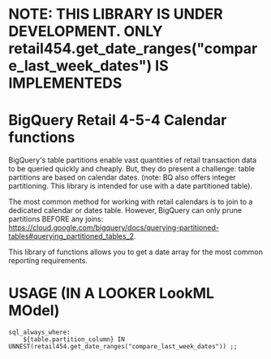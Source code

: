 # NOTE: THIS LIBRARY IS UNDER DEVELOPMENT. ONLY retail454.get_date_ranges("compare_last_week_dates") IS IMPLEMENTEDS

# BigQuery Retail 4-5-4 Calendar functions

BigQuery's table partitions enable vast quantities of retail transaction data to be queried quickly and cheaply. But, they do present a challenge: table partitions are based on calendar dates. (note: BQ also offers integer partitioning. This library is intended for use with a date partitioned table).

The most common method for working with retail calendars is to join to a dedicated calendar or dates table. However, BigQuery can only prune partitions BEFORE any joins: https://cloud.google.com/bigquery/docs/querying-partitioned-tables#querying_partitioned_tables_2.

This library of functions allows you to get a date array for the most common reporting requirements.

# USAGE (IN A LOOKER LookML MOdel)

    sql_always_where:
        ${table.partition_column} IN UNNEST(retail454.get_date_ranges("compare_last_week_dates")) ;;

